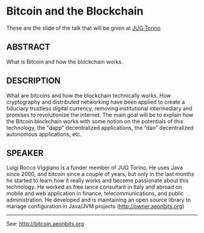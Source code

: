 Bitcoin and the Blockchain
==========================

These are the slide of the talk that will be given at [JUG Torino](http://www.jugtorino.it)

ABSTRACT
--------

What is Bitcoin and how the blockchain works.


DESCRIPTION
-----------

What are bitcoins and how the blockchain technically works.
How cryptography and distributed networking have been applied to create a fiduciary trustless digital currency, removing
institutional intermediary and promises to revolutionize the internet.
The main goal will be to explain how the Bitcoin blockchain works with some notion on the potentials of this technology,
the "dapp" decentralized applications, the “dao” decentralized autonomous applications, etc. 

SPEAKER
-------

Luigi Rocco Viggiano is a funder member of JUG Torino. He uses Java since 2000, and bitcoin since a couple of years, but only
in the last months he started to learn how it really works and become passionate about this technology. 
He worked as free lance consultant in Italy and abroad on mobile and web application in finance, telecommunications, and
public administration. He developed and is maintaining an open source library to manage configuration in Java/JVM 
projects (http://owner.aeonbits.org)

----

See: http://bitcoin.aeonbits.org    
